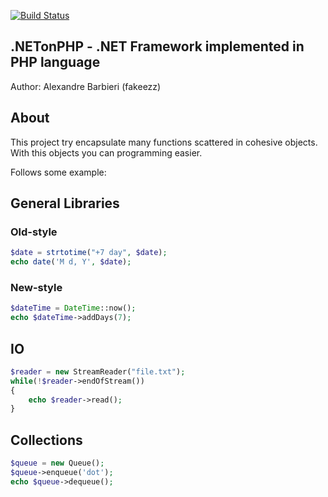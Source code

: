 [![Build Status](https://travis-ci.org/fakeezz/dotnetonphp.png?branch=master)](https://travis-ci.org/fakeezz/dotnetonphp)

## .NETonPHP - .NET Framework implemented in PHP language

Author: Alexandre Barbieri (fakeezz)

## About
This project try encapsulate many functions scattered in cohesive objects. 
With this objects you can programming easier. 

Follows some example:


## General Libraries

### Old-style

```php
$date = strtotime("+7 day", $date);
echo date('M d, Y', $date);
```

### New-style

```php
$dateTime = DateTime::now();
echo $dateTime->addDays(7);
```

## IO

```php
$reader = new StreamReader("file.txt");
while(!$reader->endOfStream())
{
    echo $reader->read();
}
```


## Collections

```php
$queue = new Queue();
$queue->enqueue('dot');
echo $queue->dequeue();
```